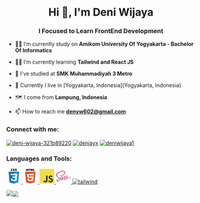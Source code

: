 <h1 align="center">Hi 👋, I'm Deni Wijaya</h1>
<h3 align="center">I Focused to Learn FrontEnd Development</h3>

- 🧑‍🎓 I’m currently study on **Amikom University Of Yogyakarta - Bachelor Of Informatics**

- 🧑‍💻 I’m currently learning **Tailwind and React JS**

- 🏫 I've studied at **SMK Muhammadiyah 3 Metro**

- 📍 Currently I live in [Yogyakarta, Indonesia](Yogyakarta, Indonesia)

- 🗺️ I come from **Lampung, Indonesia**

- 📫 How to reach me **denyw602@gmail.com**

<h3 align="left">Connect with me:</h3>
<p align="left">
<a href="https://linkedin.com/in/deni-wijaya-321b89220" target="blank"><img align="center" src="https://raw.githubusercontent.com/rahuldkjain/github-profile-readme-generator/master/src/images/icons/Social/linked-in-alt.svg" alt="deni-wijaya-321b89220" height="30" width="40" /></a>
<a href="https://instagram.com/denjayx" target="blank"><img align="center" src="https://raw.githubusercontent.com/rahuldkjain/github-profile-readme-generator/master/src/images/icons/Social/instagram.svg" alt="denjayx" height="30" width="40" /></a>
<a href="https://www.behance.net/deniwijaya1" target="blank"><img align="center" src="https://raw.githubusercontent.com/rahuldkjain/github-profile-readme-generator/master/src/images/icons/Social/behance.svg" alt="deniwijaya1" height="30" width="40" /></a>
</p>

<h3 align="left">Languages and Tools:</h3>
<p align="left"> <a href="https://www.w3schools.com/css/" target="_blank" rel="noreferrer"> <img src="https://raw.githubusercontent.com/devicons/devicon/master/icons/css3/css3-original-wordmark.svg" alt="css3" width="40" height="40"/> </a> <a href="https://www.w3.org/html/" target="_blank" rel="noreferrer"> <img src="https://raw.githubusercontent.com/devicons/devicon/master/icons/html5/html5-original-wordmark.svg" alt="html5" width="40" height="40"/> </a> <a href="https://developer.mozilla.org/en-US/docs/Web/JavaScript" target="_blank" rel="noreferrer"> <img src="https://raw.githubusercontent.com/devicons/devicon/master/icons/javascript/javascript-original.svg" alt="javascript" width="40" height="40"/> </a> <a href="https://sass-lang.com" target="_blank" rel="noreferrer"> <img src="https://raw.githubusercontent.com/devicons/devicon/master/icons/sass/sass-original.svg" alt="sass" width="40" height="40"/> </a> <a href="https://tailwindcss.com/" target="_blank" rel="noreferrer"> <img src="https://www.vectorlogo.zone/logos/tailwindcss/tailwindcss-icon.svg" alt="tailwind" width="40" height="40"/> </a> </p>
<a href="https://github.com/anuraghazra/github-readme-stats">
  <img align="left" src="https://github-readme-stats.vercel.app/api?username=rahulbanerjee26&count_private=true&show_icons=true&theme=radical" /></a>
<a href="https://github.com/anuraghazra/convoychat">
  <img align="center" src="https://github-readme-stats.vercel.app/api/top-langs/?username=rahulbanerjee26" />
</a>
